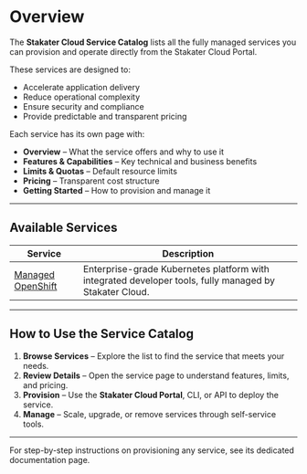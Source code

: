 # Overview

The **Stakater Cloud Service Catalog** lists all the fully managed services you can provision and operate directly from the Stakater Cloud Portal.

These services are designed to:

- Accelerate application delivery
- Reduce operational complexity
- Ensure security and compliance
- Provide predictable and transparent pricing

Each service has its own page with:

- **Overview** – What the service offers and why to use it
- **Features & Capabilities** – Key technical and business benefits
- **Limits & Quotas** – Default resource limits
- **Pricing** – Transparent cost structure
- **Getting Started** – How to provision and manage it

---

## Available Services

| Service | Description |
|---------|-------------|
| [Managed OpenShift](openshift.md) | Enterprise-grade Kubernetes platform with integrated developer tools, fully managed by Stakater Cloud. |

---

## How to Use the Service Catalog

1. **Browse Services** – Explore the list to find the service that meets your needs.  
1. **Review Details** – Open the service page to understand features, limits, and pricing.  
1. **Provision** – Use the **Stakater Cloud Portal**, CLI, or API to deploy the service.  
1. **Manage** – Scale, upgrade, or remove services through self-service tools.

---

For step-by-step instructions on provisioning any service, see its dedicated documentation page.
